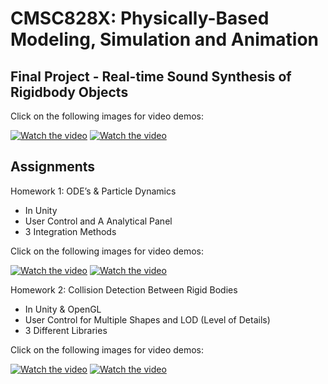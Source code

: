 # CMSC828X: Physically-Based Modeling, Simulation and Animation
## Final Project - Real-time Sound Synthesis of Rigidbody Objects

Click on the following images for video demos: 

[![Watch the video](https://img.youtube.com/vi/GVdpxaT_hRI/hqdefault.jpg)](https://youtu.be/GVdpxaT_hRI)
[![Watch the video](https://img.youtube.com/vi/XG6uK8A9rr4/hqdefault.jpg)](https://youtu.be/XG6uK8A9rr4)


## Assignments

Homework 1: ODE’s & Particle Dynamics
- In Unity
- User Control and A Analytical Panel
- 3 Integration Methods

Click on the following images for video demos: 

[![Watch the video](https://img.youtube.com/vi/bkrMF_pXpmU/hqdefault.jpg)](https://youtu.be/bkrMF_pXpmU)
[![Watch the video](https://img.youtube.com/vi/3cferuNZXvc/hqdefault.jpg)](https://youtu.be/3cferuNZXvc)

Homework 2: Collision Detection Between Rigid Bodies
- In Unity & OpenGL
- User Control for Multiple Shapes and LOD (Level of Details)
- 3 Different Libraries

Click on the following images for video demos:

[![Watch the video](https://img.youtube.com/vi/H-dTXuRTb7c/hqdefault.jpg)](https://youtu.be/H-dTXuRTb7c)
[![Watch the video](https://img.youtube.com/vi/QrYMIdjhnes/hqdefault.jpg)](https://youtu.be/QrYMIdjhnes)


